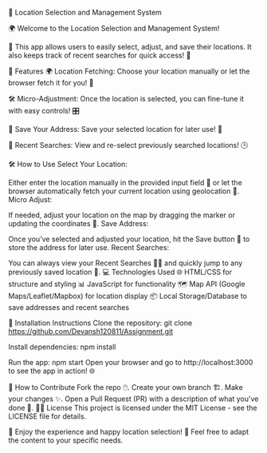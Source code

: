 📍 Location Selection and Management System 

🌍 Welcome to the Location Selection and Management System! 

🚀 This app allows users to easily select, adjust, and save their locations. It also keeps track of recent searches for quick access! 🔄

🚀 Features
🌍 Location Fetching:
Choose your location manually or let the browser fetch it for you! 📡


🛠️ Micro-Adjustment:
Once the location is selected, you can fine-tune it with easy controls! 🎛️


💾 Save Your Address:
Save your selected location for later use! 📌


🔄 Recent Searches:
View and re-select previously searched locations! 🕒


🛠️ How to Use
Select Your Location:

Either enter the location manually in the provided input field 📝 or let the browser automatically fetch your current location using geolocation 📍.
Micro Adjust:

If needed, adjust your location on the map by dragging the marker or updating the coordinates 🔄.
Save Address:

Once you’ve selected and adjusted your location, hit the Save button 💾 to store the address for later use.
Recent Searches:

You can always view your Recent Searches 🕵️‍♀️ and quickly jump to any previously saved location 🔄.
💻 Technologies Used
🌐 HTML/CSS for structure and styling
📊 JavaScript for functionality
🗺️ Map API (Google Maps/Leaflet/Mapbox) for location display
📦 Local Storage/Database to save addresses and recent searches


🔧 Installation Instructions
Clone the repository:
git clone https://github.com/Devansh120811/Assignment.git

Install dependencies:
npm install

Run the app:
npm start
Open your browser and go to http://localhost:3000 to see the app in action! 🌐

📄 How to Contribute
Fork the repo 🖱️.
Create your own branch 🏗️.
Make your changes ✨.
Open a Pull Request (PR) with a description of what you've done 📑.
🧑‍💻 License
This project is licensed under the MIT License - see the LICENSE file for details.

🌟 Enjoy the experience and happy location selection! 🎉
Feel free to adapt the content to your specific needs.
